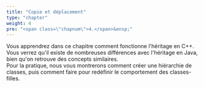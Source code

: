 ```yaml
---
title: "Copie et déplacement"
type: "chapter"
weight: 4
pre: "<span class=\"chapnum\">4.</span>&ensp;"
---
```


Vous apprendrez dans ce chapitre comment fonctionne l'héritage en C++. Vous verrez qu'il existe de nombreuses différences avec l'héritage en Java, bien qu'on retrouve des concepts similaires.\
Pour la pratique, nous vous montrerons comment créer une hiérarchie de classes, puis comment faire pour redéfinir le comportement des classes-filles.
